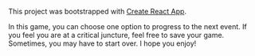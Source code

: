 This project was bootstrapped with [Create React App](https://github.com/facebook/create-react-app).

In this game, you can choose one option to progress to the next event. If you feel you are at a critical juncture, feel free to save your game. Sometimes, you may have to start over. I hope you enjoy!
